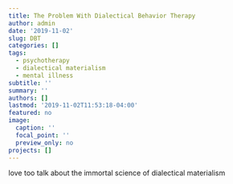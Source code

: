 ```yaml
---
title: The Problem With Dialectical Behavior Therapy
author: admin
date: '2019-11-02'
slug: DBT
categories: []
tags:
  - psychotherapy
  - dialectical materialism
  - mental illness
subtitle: ''
summary: ''
authors: []
lastmod: '2019-11-02T11:53:18-04:00'
featured: no
image:
  caption: ''
  focal_point: ''
  preview_only: no
projects: []
---
```

love too talk about the immortal science of dialectical materialism
